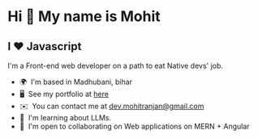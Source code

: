 Hi 👋 My name is Mohit
======================

I ❤️ Javascript
---------------------------------

I'm a Front-end web developer on a path to eat Native devs' job.

* 🌍  I'm based in Madhubani, bihar
* 🖥️  See my portfolio at [here](https://mohit.devfolio.io)
* ✉️  You can contact me at [dev.mohitranjan@gmail.com](dev.mohitranjan@gmail.com)
* 🧠  I'm learning about LLMs.
* 🤝  I'm open to collaborating on Web applications on MERN + Angular
